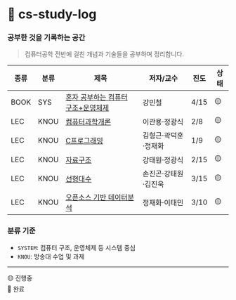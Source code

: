 # 📖 cs-study-log 
### 공부한 것을 기록하는 공간


> 컴퓨터공학 전반에 걸친 개념과 기술들을 공부하며 정리합니다.  

| 종류 |분류 | 제목 | 저자/교수 | 진도 | 상태 |
|-----|-------|--------|-----|------|------|
| BOOK | SYS |[혼자 공부하는 컴퓨터 구조+운영체제](./system/hon-gong-sys)  | 강민철 | 4/15 | 🟡 |
| LEC  | KNOU   | [컴퓨터과학개론](./knou/intro-to-cs)              | 이관용·정광식     | 2/8    |  🟡  |
| LEC  | KNOU   | [C프로그래밍](./knou/c_programming)              | 김형근·곽덕훈·정재화     | 1/9    |  🟡  |
| LEC  | KNOU   | [자료구조](./knou/data_structures)              | 강태원·정광식     | 2/15    |  🟡  |
| LEC  | KNOU   | [선형대수](./knou/linear-algebra)              | 손진곤·강태원·김진욱     | 3/15    |  🟡  |
| LEC  | KNOU   | [오픈소스 기반 데이터분석](./knou/Data-Analysis-with-Open-Source)              | 정재화·이태민     | 3/10    |  🟡  |

### 분류 기준

- `SYSTEM`: 컴퓨터 구조, 운영체제 등 시스템 중심
- `KNOU`: 방송대 수업 및 과제


-----
🟡 진행중  
🔵 완료

